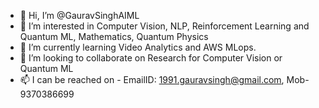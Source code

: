 - 👋 Hi, I’m @GauravSinghAIML
- 👀 I’m interested in Computer Vision, NLP, Reinforcement Learning and Quantum ML, Mathematics, Quantum Physics
- 🌱 I’m currently learning Video Analytics and AWS MLops.
- 💞️ I’m looking to collaborate on Research for Computer Vision or Quantum ML
- 📫 I can be reached on - EmailID: 1991.gauravsingh@gmail.com, Mob- 9370386699

<!---
GauravSinghAIML/GauravSinghAIML is a ✨ special ✨ repository because its `README.md` (this file) appears on your GitHub profile.
You can click the Preview link to take a look at your changes.
--->
